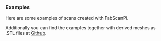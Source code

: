 ### Examples
Here are some examples of scans created with FabScanPi.

Additionally you can find the examples together with derived meshes as .STL files at [Github](https://github.com/mariolukas/FabScanPi-Server/tree/master/docs/examples).
